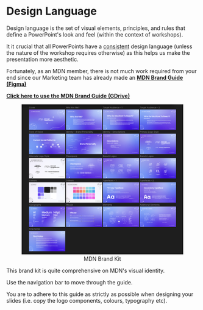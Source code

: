 # Design Language

Design language is the set of visual elements, principles, and rules that define a PowerPoint's look and feel (within the context of workshops).

It it crucial that all PowerPoints have a <ins>consistent</ins> design language (unless the nature of the workshop requires otherwise) as this helps us make the presentation more aesthetic.

Fortunately, as an MDN member, there is not much work required from your end since our Marketing team has already made an [**MDN Brand Guide (Figma)**](https://www.figma.com/design/iKeXPDst2rOSixPH4cdOFY/MDN-Brand-Kit)

[**Click here to use the MDN Brand Guide (GDrive)**](https://drive.google.com/drive/u/4/folders/1BdJdZeJcvKBNRaSnMc5dYoFNmx9-wRc5)

<figure style="text-align: center;">
  <img src="./images/brand-photo.png">
  <caption>MDN Brand Kit</caption>
</figure>

This brand kit is quite comprehensive on MDN's visual identity. 

Use the navigation bar to move through the guide. 

You are to adhere to this guide as strictly as possible when designing your slides (i.e. copy the logo components, colours, typography etc). 
